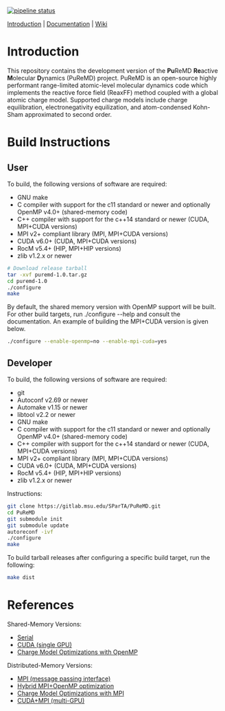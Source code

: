 [![pipeline status](https://gitlab.com/ohearnk/PuReMD/badges/master/pipeline.svg)](https://gitlab.com/ohearnk/PuReMD/commits/master)

[Introduction](https://gitlab.msu.edu/SParTA/PuReMD#introduction) |
[Documentation](https://gitlab.msu.edu/SParTA/PuReMD/doc) |
[Wiki](https://gitlab.msu.edu/SParTA/PuReMD/wikis/home)

# Introduction

This repository contains the development version of the **Pu**ReMD **Re**active
**M**olecular **D**ynamics (PuReMD) project.  PuReMD is an open-source highly
performant range-limited atomic-level molecular dynamics code which implements
the reactive force field (ReaxFF) method coupled with a global atomic charge
model.  Supported charge models include charge equilibration, electronegativity
equilization, and atom-condensed Kohn-Sham approximated to second order.

# Build Instructions

## User

To build, the following versions of software are required:

- GNU make
- C compiler with support for the c11 standard or newer and optionally OpenMP v4.0+ (shared-memory code)
- C++ compiler with support for the c++14 standard or newer (CUDA, MPI+CUDA versions)
- MPI v2+ compliant library (MPI, MPI+CUDA versions)
- CUDA v6.0+ (CUDA, MPI+CUDA versions)
- RocM v5.4+ (HIP, MPI+HIP versions)
- zlib v1.2.x or newer

```bash
# Download release tarball
tar -xvf puremd-1.0.tar.gz
cd puremd-1.0
./configure
make
```

By default, the shared memory version with OpenMP support will be built. For other build targets,
run ./configure --help and consult the documentation. An example of building the MPI+CUDA version
is given below.

```bash
./configure --enable-openmp=no --enable-mpi-cuda=yes
```

## Developer

To build, the following versions of software are required:

- git
- Autoconf v2.69 or newer
- Automake v1.15 or newer
- libtool v2.2 or newer
- GNU make
- C compiler with support for the c11 standard or newer and optionally OpenMP v4.0+ (shared-memory code)
- C++ compiler with support for the c++14 standard or newer (CUDA, MPI+CUDA versions)
- MPI v2+ compliant library (MPI, MPI+CUDA versions)
- CUDA v6.0+ (CUDA, MPI+CUDA versions)
- RocM v5.4+ (HIP, MPI+HIP versions)
- zlib v1.2.x or newer

Instructions:
```bash
git clone https://gitlab.msu.edu/SParTA/PuReMD.git
cd PuReMD
git submodule init
git submodule update
autoreconf -ivf
./configure
make
```

To build tarball releases after configuring a specific build target, run the following:

```bash
make dist
```

# References

Shared-Memory Versions:
- [Serial](https://www.cs.purdue.edu/puremd/docs/80859.pdf)
- [CUDA (single GPU)](http://dx.doi.org/10.1016/j.jcp.2014.04.035)
- [Charge Model Optimizations with OpenMP](https://doi.org/10.1137/18M1224684)

Distributed-Memory Versions:
- [MPI (message passing interface)](https://www.cs.purdue.edu/puremd/docs/Parallel-Reactive-Molecular-Dynamics.pdf)
- [Hybrid MPI+OpenMP optimization](https://doi.org/10.1177/1094342017746221)
- [Charge Model Optimizations with MPI](https://doi.org/10.1145/3330345.3330359)
- [CUDA+MPI (multi-GPU)](https://www.cs.purdue.edu/puremd/docs/pgpuremd.pdf)
